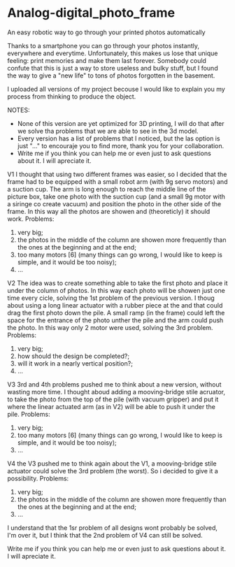 # Analog-digital_photo_frame
An easy robotic way to go through your printed photos automatically

Thanks to a smartphone you can go through your photos instantly, everywhere and everytime. Unfortunately, this makes us lose that unique feeling: print memories and make them last forever. Somebody could confute that this is just a way to store useless and bulky stuff, but I found the way to give a "new life" to tons of photos forgotten in the basement.

I uploaded all versions of my project becouse I would like to explain you my process from thinking to produce the object.

NOTES:
  - None of this version are yet optimized for 3D printing, I will do that after we solve tha problems that we are able to see in the 3d model.
  - Every version has a list of problems that I noticed, but the las option is just "..." to encouraje you to find more, thank you for your collaboration.
  - Write me if you think you can help me or even just to ask questions about it. I will apreciate it.

V1
I thought that using two different frames was easier, so I decided that the frame had to be equipped with a small robot arm (with 9g servo motors) and a suction cup. The arm is long enough to reach the middle line of the picture box, take one photo with the suction cup (and a small 9g motor with a siringe co create vacuum) and position the photo in the other side of the frame. In this way all the photos are showen and (theoreticly) it should work.
Problems:
  1) very big;
  2) the photos in the middle of the column are showen more frequently than the ones at the beginning and at the end;
  3) too many motors [6] (many things can go wrong, I would like to keep is simple, and it would be too noisy);
  4) ...

V2
The idea was to create something able to take the first photo and place it under the column of photos. In this way each photo will be showen just one time every cicle, solving the 1st problem of the previous version. I thoug about using a long linear actuator with a rubber piece at the and that could drag the first photo down the pile. A small ramp (in the frame) could left the space for the entrance of the photo unther the pile and the arm could push the photo. In this way only 2 motor were used, solving the 3rd problem.
Problems:
  1) very big;
  2) how should the design be completed?;
  3) will it work in a nearly vertical position?;
  4) ...

V3
3rd and 4th problems pushed me to think about a new version, without wasting more time. I thought aboud adding a mooving-bridge stile acruator, to take the photo from the top of the pile (with vacuum gripper) and put it where the linear actuated arm (as in V2) will be able to push it under the pile.
Problems:  
  1) very big;
  2) too many motors [6] (many things can go wrong, I would like to keep is simple, and it would be too noisy);
  3) ...

V4
the V3 pushed me to think again about the V1, a mooving-bridge stile actuator could solve the 3rd problem (the worst). So i decided to give it a possibility.
Problems:
  1) very big;
  2) the photos in the middle of the column are showen more frequently than the ones at the beginning and at the end;
  3) ...

I understand that the 1sr problem of all designs wont probably be solved, I'm over it, but I think that the 2nd problem of V4 can still be solved.

Write me if you think you can help me or even just to ask questions about it. I will apreciate it.
